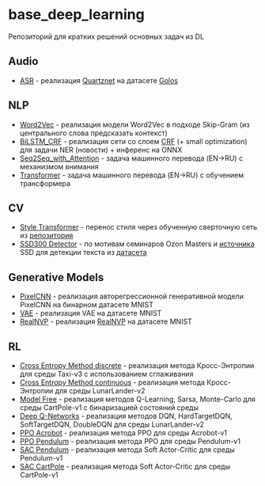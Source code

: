 # base_deep_learning
Репозиторий для кратких решений основных задач из DL

## Audio
- [ASR](Audio/golos_asr_400.ipynb) - реализация [Quartznet](https://arxiv.org/pdf/1910.10261.pdf)
на датасете [Golos](https://github.com/salute-developers/golos)


## NLP
- [Word2Vec](NLP/word2vec.ipynb) - реализация модели Word2Vec в подходе Skip-Gram 
(из центрального слова предсказать контекст)
- [BiLSTM_CRF](NLP/BiLSTM_CRF.ipynb) - реализация сети со слоем 
[CRF](https://pytorch.org/tutorials/beginner/nlp/advanced_tutorial.html)
(+ small optimization) для задачи NER (новости) + инференс на ONNX
- [Seq2Seq_with_Attention](NLP/seq2seq_with_attn.ipynb) - задача машинного перевода (EN->RU)
с механизмом внимания
- [Transformer](NLP/transformer.ipynb) - задача машинного перевода (EN->RU) с 
обучением трансформера

## CV
- [Style Transformer](CV/style_transformer.ipynb) - перенос стиля через обученную 
сверточную сеть из [репозитория](https://github.com/msuvorov7/real_styler)
- [SSD300 Detector](CV/SSD300_Detector.ipynb) - по мотивам семинаров Ozon Masters 
и [источника](https://www.kaggle.com/code/sdeagggg/ssd300-with-pytorch) SSD для 
детекции текста из [датасета](https://textvqa.org/textocr/dataset/)

## Generative Models
- [PixelCNN](Generative%20Models/PixelCNN.ipynb) - реализация авторегрессионной 
генеративной модели PixelCNN на бинарном датасете MNIST
- [VAE](Generative%20Models/VAE.ipynb) - реализация VAE на датасете MNIST
- [RealNVP](Generative%20Models/RealNVP.ipynb) - реализация [RealNVP](https://arxiv.org/pdf/1605.08803)
на датасете MNIST

## RL
- [Cross Entropy Method discrete](RL/cross_entropy_taxi.py) - реализация метода Кросс-Энтропии
для среды Taxi-v3 с использованием сглаживания
- [Cross Entropy Method continuous](RL/cross_entropy_lunar_lander.py) - реализация метода
Кросс-Энтропии для среды LunarLander-v2
- [Model Free](RL/model_free.py) - реализация методов Q-Learning, Sarsa, Monte-Carlo для
среды CartPole-v1 с бинаризацией состояний среды
- [Deep Q-Networks](RL/deep_q_networks.py) - реализация методов DQN, HardTargetDQN, SoftTargetDQN,
DoubleDQN для среды LunarLander-v2
- [PPO Acrobot](RL/ppo_acrobot.py) - реализация метода PPO для среды Acrobot-v1
- [PPO Pendulum](RL/ppo_pendulum.py) - реализация метода PPO для среды Pendulum-v1
- [SAC Pendulum](RL/sac_pendulum.py) - реализация метода Soft Actor-Critic для среды Pendulum-v1
- [SAC CartPole](RL/sac_cartpole.py) - реализация метода Soft Actor-Critic для среды CartPole-v1